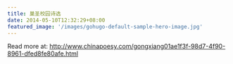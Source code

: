 ```yaml
---
title: 巢圣校园诗选
date: 2014-05-10T12:32:29+08:00
featured_image: '/images/gohugo-default-sample-hero-image.jpg'
---
```


Read more at: http://www.chinapoesy.com/gongxiang01ae1f3f-98d7-4f90-8961-dfed8fe80afe.html